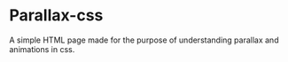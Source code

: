 # Parallax-css
A simple HTML page made for the purpose of understanding parallax and animations in css.
